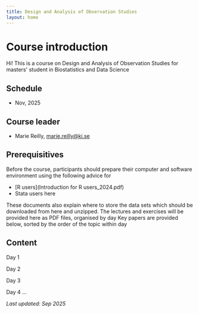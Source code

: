 ```yaml
---
title: Design and Analysis of Observation Studies
layout: home
---
```


# Course introduction
Hi! This is a course on Design and Analysis of Observation Studies for masters' student in Biostatistics and Data Science

## Schedule
- Nov, 2025

## Course leader
- Marie Reilly, marie.reilly@ki.se
  
## Prerequisitives
Before the course, participants should prepare their computer and software environment using the following advice for
- [R users](Introduction for R users_2024.pdf)
- Stata users   here   

These documents also explain where to store the data sets which should be downloaded from here and unzipped.
The lectures and exercises will be provided here as PDF files, organised by day
Key papers are provided below, sorted by the order of the topic within day

## Content
Day 1

Day 2

Day 3

Day 4
 ...
 
*Last updated: Sep 2025*
